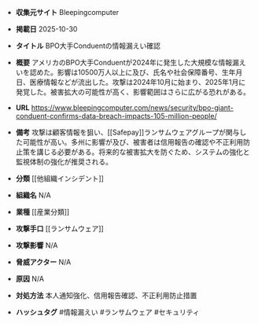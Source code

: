 - **収集元サイト**
Bleepingcomputer

- **掲載日**
2025-10-30

- **タイトル**
BPO大手Conduentの情報漏えい確認

- **概要**
アメリカのBPO大手Conduentが2024年に発生した大規模な情報漏えいを認めた。影響は10500万人以上に及び、氏名や社会保障番号、生年月日、医療情報などが流出した。攻撃は2024年10月に始まり、2025年1月に発覚した。被害拡大の可能性が高く、影響範囲はさらに広がる恐れがある。

- **URL**
https://www.bleepingcomputer.com/news/security/bpo-giant-conduent-confirms-data-breach-impacts-105-million-people/

- **備考**
攻撃は顧客情報を狙い、[[Safepay]]ランサムウェアグループが関与した可能性が高い。多州に影響が及び、被害者は信用報告の確認や不正利用防止策を講じる必要がある。将来的な被害拡大を防ぐため、システムの強化と監視体制の強化が推奨される。

- **分類**
[[他組織インシデント]]

- **組織名**
N/A

- **業種**
[[産業分類]]

- **攻撃手口**
[[ランサムウェア]]

- **攻撃影響**
N/A

- **脅威アクター**
N/A

- **原因**
N/A

- **対処方法**
本人通知強化、信用報告確認、不正利用防止措置

- **ハッシュタグ**
#情報漏えい #ランサムウェア #セキュリティ
